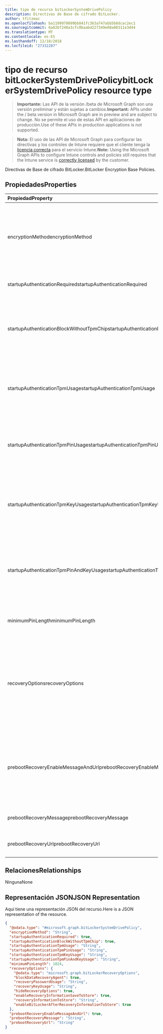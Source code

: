 ```yaml
---
title: tipo de recurso bitLockerSystemDrivePolicy
description: Directivas de Base de cifrado BitLocker.
author: tfitzmac
ms.openlocfilehash: ba1199970099bb841fc363a747abb5b8dcac2ec1
ms.sourcegitcommit: 6a82bf240a3cfc0baabd227349e08a08311e3d44
ms.translationtype: MT
ms.contentlocale: es-ES
ms.lasthandoff: 12/18/2018
ms.locfileid: "27332287"
---
```

# <a name="bitlockersystemdrivepolicy-resource-type"></a><span data-ttu-id="97bcb-103">tipo de recurso bitLockerSystemDrivePolicy</span><span class="sxs-lookup"><span data-stu-id="97bcb-103">bitLockerSystemDrivePolicy resource type</span></span>

> <span data-ttu-id="97bcb-104">**Importante:** Las API de la versión /beta de Microsoft Graph son una versión preliminar y están sujetas a cambios.</span><span class="sxs-lookup"><span data-stu-id="97bcb-104">**Important:** APIs under the / beta version in Microsoft Graph are in preview and are subject to change.</span></span> <span data-ttu-id="97bcb-105">No se permite el uso de estas API en aplicaciones de producción.</span><span class="sxs-lookup"><span data-stu-id="97bcb-105">Use of these APIs in production applications is not supported.</span></span>

> <span data-ttu-id="97bcb-106">**Nota:** El uso de las API de Microsoft Graph para configurar las directivas y los controles de Intune requiere que el cliente tenga la [licencia correcta](https://go.microsoft.com/fwlink/?linkid=839381) para el servicio Intune.</span><span class="sxs-lookup"><span data-stu-id="97bcb-106">**Note:** Using the Microsoft Graph APIs to configure Intune controls and policies still requires that the Intune service is [correctly licensed](https://go.microsoft.com/fwlink/?linkid=839381) by the customer.</span></span>

<span data-ttu-id="97bcb-107">Directivas de Base de cifrado BitLocker.</span><span class="sxs-lookup"><span data-stu-id="97bcb-107">BitLocker Encryption Base Policies.</span></span>
## <a name="properties"></a><span data-ttu-id="97bcb-108">Propiedades</span><span class="sxs-lookup"><span data-stu-id="97bcb-108">Properties</span></span>
|<span data-ttu-id="97bcb-109">Propiedad</span><span class="sxs-lookup"><span data-stu-id="97bcb-109">Property</span></span>|<span data-ttu-id="97bcb-110">Tipo</span><span class="sxs-lookup"><span data-stu-id="97bcb-110">Type</span></span>|<span data-ttu-id="97bcb-111">Descripción</span><span class="sxs-lookup"><span data-stu-id="97bcb-111">Description</span></span>|
|:---|:---|:---|
|<span data-ttu-id="97bcb-112">encryptionMethod</span><span class="sxs-lookup"><span data-stu-id="97bcb-112">encryptionMethod</span></span>|[<span data-ttu-id="97bcb-113">bitLockerEncryptionMethod</span><span class="sxs-lookup"><span data-stu-id="97bcb-113">bitLockerEncryptionMethod</span></span>](../resources/intune-deviceconfig-bitlockerencryptionmethod.md)|<span data-ttu-id="97bcb-114">Seleccione el método de cifrado para unidades de sistema operativo.</span><span class="sxs-lookup"><span data-stu-id="97bcb-114">Select the encryption method for operating system drives.</span></span> <span data-ttu-id="97bcb-115">Los valores posibles son: `aesCbc128`, `aesCbc256`, `xtsAes128` y `xtsAes256`.</span><span class="sxs-lookup"><span data-stu-id="97bcb-115">Possible values are: `aesCbc128`, `aesCbc256`, `xtsAes128`, `xtsAes256`.</span></span>|
|<span data-ttu-id="97bcb-116">startupAuthenticationRequired</span><span class="sxs-lookup"><span data-stu-id="97bcb-116">startupAuthenticationRequired</span></span>|<span data-ttu-id="97bcb-117">Boolean</span><span class="sxs-lookup"><span data-stu-id="97bcb-117">Boolean</span></span>|<span data-ttu-id="97bcb-118">Requerir autenticación adicional al inicio.</span><span class="sxs-lookup"><span data-stu-id="97bcb-118">Require additional authentication at startup.</span></span>|
|<span data-ttu-id="97bcb-119">startupAuthenticationBlockWithoutTpmChip</span><span class="sxs-lookup"><span data-stu-id="97bcb-119">startupAuthenticationBlockWithoutTpmChip</span></span>|<span data-ttu-id="97bcb-120">Boolean</span><span class="sxs-lookup"><span data-stu-id="97bcb-120">Boolean</span></span>|<span data-ttu-id="97bcb-121">Indica si se debe permitir BitLocker sin un TPM compatible (se requiere una contraseña o una clave de inicio en una unidad flash USB).</span><span class="sxs-lookup"><span data-stu-id="97bcb-121">Indicates whether to allow BitLocker without a compatible TPM (requires a password or a startup key on a USB flash drive).</span></span>|
|<span data-ttu-id="97bcb-122">startupAuthenticationTpmUsage</span><span class="sxs-lookup"><span data-stu-id="97bcb-122">startupAuthenticationTpmUsage</span></span>|[<span data-ttu-id="97bcb-123">configurationUsage</span><span class="sxs-lookup"><span data-stu-id="97bcb-123">configurationUsage</span></span>](../resources/intune-deviceconfig-configurationusage.md)|<span data-ttu-id="97bcb-124">Indica si el inicio TPM es permitido o necesario o desactivarse.</span><span class="sxs-lookup"><span data-stu-id="97bcb-124">Indicates if TPM startup is allowed/required/disallowed.</span></span> <span data-ttu-id="97bcb-125">Los valores posibles son: `blocked`, `required` y `allowed`.</span><span class="sxs-lookup"><span data-stu-id="97bcb-125">Possible values are: `blocked`, `required`, `allowed`.</span></span>|
|<span data-ttu-id="97bcb-126">startupAuthenticationTpmPinUsage</span><span class="sxs-lookup"><span data-stu-id="97bcb-126">startupAuthenticationTpmPinUsage</span></span>|[<span data-ttu-id="97bcb-127">configurationUsage</span><span class="sxs-lookup"><span data-stu-id="97bcb-127">configurationUsage</span></span>](../resources/intune-deviceconfig-configurationusage.md)|<span data-ttu-id="97bcb-128">Indica si el pin de inicio TPM es permitido o necesario o desactivarse.</span><span class="sxs-lookup"><span data-stu-id="97bcb-128">Indicates if TPM startup pin is allowed/required/disallowed.</span></span> <span data-ttu-id="97bcb-129">Los valores posibles son: `blocked`, `required` y `allowed`.</span><span class="sxs-lookup"><span data-stu-id="97bcb-129">Possible values are: `blocked`, `required`, `allowed`.</span></span>|
|<span data-ttu-id="97bcb-130">startupAuthenticationTpmKeyUsage</span><span class="sxs-lookup"><span data-stu-id="97bcb-130">startupAuthenticationTpmKeyUsage</span></span>|[<span data-ttu-id="97bcb-131">configurationUsage</span><span class="sxs-lookup"><span data-stu-id="97bcb-131">configurationUsage</span></span>](../resources/intune-deviceconfig-configurationusage.md)|<span data-ttu-id="97bcb-132">Indica si la clave de inicio TPM es permitido o necesario o desactivarse.</span><span class="sxs-lookup"><span data-stu-id="97bcb-132">Indicates if TPM startup key is allowed/required/disallowed.</span></span> <span data-ttu-id="97bcb-133">Los valores posibles son: `blocked`, `required` y `allowed`.</span><span class="sxs-lookup"><span data-stu-id="97bcb-133">Possible values are: `blocked`, `required`, `allowed`.</span></span>|
|<span data-ttu-id="97bcb-134">startupAuthenticationTpmPinAndKeyUsage</span><span class="sxs-lookup"><span data-stu-id="97bcb-134">startupAuthenticationTpmPinAndKeyUsage</span></span>|[<span data-ttu-id="97bcb-135">configurationUsage</span><span class="sxs-lookup"><span data-stu-id="97bcb-135">configurationUsage</span></span>](../resources/intune-deviceconfig-configurationusage.md)|<span data-ttu-id="97bcb-136">Indica si el inicio TPM fijar claves y son permitidos o necesario o desactivarse.</span><span class="sxs-lookup"><span data-stu-id="97bcb-136">Indicates if TPM startup pin key and key are allowed/required/disallowed.</span></span> <span data-ttu-id="97bcb-137">Los valores posibles son: `blocked`, `required` y `allowed`.</span><span class="sxs-lookup"><span data-stu-id="97bcb-137">Possible values are: `blocked`, `required`, `allowed`.</span></span>|
|<span data-ttu-id="97bcb-138">minimumPinLength</span><span class="sxs-lookup"><span data-stu-id="97bcb-138">minimumPinLength</span></span>|<span data-ttu-id="97bcb-139">Int32</span><span class="sxs-lookup"><span data-stu-id="97bcb-139">Int32</span></span>|<span data-ttu-id="97bcb-140">Indica la longitud mínima de pin de inicio.</span><span class="sxs-lookup"><span data-stu-id="97bcb-140">Indicates the minimum length of startup pin.</span></span> <span data-ttu-id="97bcb-141">Valores válidos de 4 a 20</span><span class="sxs-lookup"><span data-stu-id="97bcb-141">Valid values 4 to 20</span></span>|
|<span data-ttu-id="97bcb-142">recoveryOptions</span><span class="sxs-lookup"><span data-stu-id="97bcb-142">recoveryOptions</span></span>|[<span data-ttu-id="97bcb-143">bitLockerRecoveryOptions</span><span class="sxs-lookup"><span data-stu-id="97bcb-143">bitLockerRecoveryOptions</span></span>](../resources/intune-deviceconfig-bitlockerrecoveryoptions.md)|<span data-ttu-id="97bcb-144">Permite recuperar unidades de sistema operativo de BitLocker cifrada en ausencia de la información de clave de inicio requerido.</span><span class="sxs-lookup"><span data-stu-id="97bcb-144">Allows to recover BitLocker encrypted operating system drives in the absence of the required startup key information.</span></span> <span data-ttu-id="97bcb-145">Esta configuración de directiva se aplica al activar BitLocker.</span><span class="sxs-lookup"><span data-stu-id="97bcb-145">This policy setting is applied when you turn on BitLocker.</span></span>|
|<span data-ttu-id="97bcb-146">prebootRecoveryEnableMessageAndUrl</span><span class="sxs-lookup"><span data-stu-id="97bcb-146">prebootRecoveryEnableMessageAndUrl</span></span>|<span data-ttu-id="97bcb-147">Boolean</span><span class="sxs-lookup"><span data-stu-id="97bcb-147">Boolean</span></span>|<span data-ttu-id="97bcb-148">Habilitar el mensaje de arranque previo a la recuperación y la dirección Url.</span><span class="sxs-lookup"><span data-stu-id="97bcb-148">Enable pre-boot recovery message and Url.</span></span> <span data-ttu-id="97bcb-149">Si requireStartupAuthentication es false, no afecta este valor.</span><span class="sxs-lookup"><span data-stu-id="97bcb-149">If requireStartupAuthentication is false, this value does not affect.</span></span>|
|<span data-ttu-id="97bcb-150">prebootRecoveryMessage</span><span class="sxs-lookup"><span data-stu-id="97bcb-150">prebootRecoveryMessage</span></span>|<span data-ttu-id="97bcb-151">String</span><span class="sxs-lookup"><span data-stu-id="97bcb-151">String</span></span>|<span data-ttu-id="97bcb-152">Define un mensaje de recuperación personalizada.</span><span class="sxs-lookup"><span data-stu-id="97bcb-152">Defines a custom recovery message.</span></span>|
|<span data-ttu-id="97bcb-153">prebootRecoveryUrl</span><span class="sxs-lookup"><span data-stu-id="97bcb-153">prebootRecoveryUrl</span></span>|<span data-ttu-id="97bcb-154">String</span><span class="sxs-lookup"><span data-stu-id="97bcb-154">String</span></span>|<span data-ttu-id="97bcb-155">Define una dirección URL de recuperación personalizada.</span><span class="sxs-lookup"><span data-stu-id="97bcb-155">Defines a custom recovery URL.</span></span>|

## <a name="relationships"></a><span data-ttu-id="97bcb-156">Relaciones</span><span class="sxs-lookup"><span data-stu-id="97bcb-156">Relationships</span></span>
<span data-ttu-id="97bcb-157">Ninguna</span><span class="sxs-lookup"><span data-stu-id="97bcb-157">None</span></span>
## <a name="json-representation"></a><span data-ttu-id="97bcb-158">Representación JSON</span><span class="sxs-lookup"><span data-stu-id="97bcb-158">JSON Representation</span></span>
<span data-ttu-id="97bcb-159">Aquí tiene una representación JSON del recurso.</span><span class="sxs-lookup"><span data-stu-id="97bcb-159">Here is a JSON representation of the resource.</span></span>
<!-- {
  "blockType": "resource",
  "@odata.type": "microsoft.graph.bitLockerSystemDrivePolicy"
}
-->
``` json
{
  "@odata.type": "#microsoft.graph.bitLockerSystemDrivePolicy",
  "encryptionMethod": "String",
  "startupAuthenticationRequired": true,
  "startupAuthenticationBlockWithoutTpmChip": true,
  "startupAuthenticationTpmUsage": "String",
  "startupAuthenticationTpmPinUsage": "String",
  "startupAuthenticationTpmKeyUsage": "String",
  "startupAuthenticationTpmPinAndKeyUsage": "String",
  "minimumPinLength": 1024,
  "recoveryOptions": {
    "@odata.type": "microsoft.graph.bitLockerRecoveryOptions",
    "blockDataRecoveryAgent": true,
    "recoveryPasswordUsage": "String",
    "recoveryKeyUsage": "String",
    "hideRecoveryOptions": true,
    "enableRecoveryInformationSaveToStore": true,
    "recoveryInformationToStore": "String",
    "enableBitLockerAfterRecoveryInformationToStore": true
  },
  "prebootRecoveryEnableMessageAndUrl": true,
  "prebootRecoveryMessage": "String",
  "prebootRecoveryUrl": "String"
}
```





